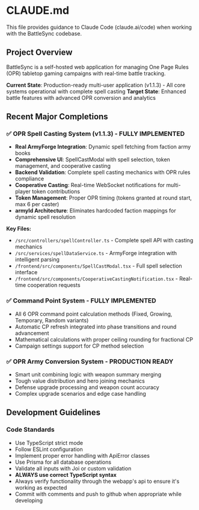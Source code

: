 # CLAUDE.md

This file provides guidance to Claude Code (claude.ai/code) when working with the BattleSync codebase.

## Project Overview

BattleSync is a self-hosted web application for managing One Page Rules (OPR) tabletop gaming campaigns with real-time battle tracking. 

**Current State**: Production-ready multi-user application (v1.1.3) - All core systems operational with complete spell casting
**Target State**: Enhanced battle features with advanced OPR conversion and analytics

## Recent Major Completions

### ✅ **OPR Spell Casting System (v1.1.3)** - FULLY IMPLEMENTED
- **Real ArmyForge Integration**: Dynamic spell fetching from faction army books
- **Comprehensive UI**: SpellCastModal with spell selection, token management, and cooperative casting
- **Backend Validation**: Complete spell casting mechanics with OPR rules compliance
- **Cooperative Casting**: Real-time WebSocket notifications for multi-player token contributions
- **Token Management**: Proper OPR timing (tokens granted at round start, max 6 per caster)
- **armyId Architecture**: Eliminates hardcoded faction mappings for dynamic spell resolution

**Key Files:**
- `/src/controllers/spellController.ts` - Complete spell API with casting mechanics
- `/src/services/spellDataService.ts` - ArmyForge integration with intelligent parsing
- `/frontend/src/components/SpellCastModal.tsx` - Full spell selection interface
- `/frontend/src/components/CooperativeCastingNotification.tsx` - Real-time cooperation requests

### ✅ **Command Point System** - FULLY IMPLEMENTED
- All 6 OPR command point calculation methods (Fixed, Growing, Temporary, Random variants)
- Automatic CP refresh integrated into phase transitions and round advancement
- Mathematical calculations with proper ceiling rounding for fractional CP
- Campaign settings support for CP method selection

### ✅ **OPR Army Conversion System** - PRODUCTION READY
- Smart unit combining logic with weapon summary merging
- Tough value distribution and hero joining mechanics
- Defense upgrade processing and weapon count accuracy
- Complex upgrade scenarios and edge case handling

## Development Guidelines

### Code Standards
- Use TypeScript strict mode
- Follow ESLint configuration
- Implement proper error handling with ApiError classes
- Use Prisma for all database operations
- Validate all inputs with Joi or custom validation
- **ALWAYS use correct TypeScript syntax**
- Always verify functionality through the webapp's api to ensure it's working as expected
- Commit with comments and push to github when appropriate while developing